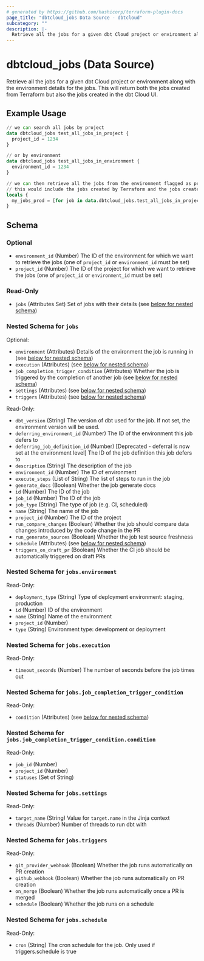 ```yaml
---
# generated by https://github.com/hashicorp/terraform-plugin-docs
page_title: "dbtcloud_jobs Data Source - dbtcloud"
subcategory: ""
description: |-
  Retrieve all the jobs for a given dbt Cloud project or environment along with the environment details for the jobs. This will return both the jobs created from Terraform but also the jobs created in the dbt Cloud UI.
---
```


# dbtcloud_jobs (Data Source)

Retrieve all the jobs for a given dbt Cloud project or environment along with the environment details for the jobs. This will return both the jobs created from Terraform but also the jobs created in the dbt Cloud UI.

## Example Usage

```terraform
// we can search all jobs by project
data dbtcloud_jobs test_all_jobs_in_project {
  project_id = 1234
}

// or by environment
data dbtcloud_jobs test_all_jobs_in_environment {
  environment_id = 1234
}

// we can then retrieve all the jobs from the environment flagged as production
// this would include the jobs created by Terraform and the jobs created from the dbt Cloud UI
locals {
  my_jobs_prod = [for job in data.dbtcloud_jobs.test_all_jobs_in_project.jobs : job if job.environment.deployment_type == "production"]
}
```

<!-- schema generated by tfplugindocs -->
## Schema

### Optional

- `environment_id` (Number) The ID of the environment for which we want to retrieve the jobs (one of `project_id` or `environment_id` must be set)
- `project_id` (Number) The ID of the project for which we want to retrieve the jobs (one of `project_id` or `environment_id` must be set)

### Read-Only

- `jobs` (Attributes Set) Set of jobs with their details (see [below for nested schema](#nestedatt--jobs))

<a id="nestedatt--jobs"></a>
### Nested Schema for `jobs`

Optional:

- `environment` (Attributes) Details of the environment the job is running in (see [below for nested schema](#nestedatt--jobs--environment))
- `execution` (Attributes) (see [below for nested schema](#nestedatt--jobs--execution))
- `job_completion_trigger_condition` (Attributes) Whether the job is triggered by the completion of another job (see [below for nested schema](#nestedatt--jobs--job_completion_trigger_condition))
- `settings` (Attributes) (see [below for nested schema](#nestedatt--jobs--settings))
- `triggers` (Attributes) (see [below for nested schema](#nestedatt--jobs--triggers))

Read-Only:

- `dbt_version` (String) The version of dbt used for the job. If not set, the environment version will be used.
- `deferring_environment_id` (Number) The ID of the environment this job defers to
- `deferring_job_definition_id` (Number) [Deprecated - deferral is now set at the environment level] The ID of the job definition this job defers to
- `description` (String) The description of the job
- `environment_id` (Number) The ID of environment
- `execute_steps` (List of String) The list of steps to run in the job
- `generate_docs` (Boolean) Whether the job generate docs
- `id` (Number) The ID of the job
- `job_id` (Number) The ID of the job
- `job_type` (String) The type of job (e.g. CI, scheduled)
- `name` (String) The name of the job
- `project_id` (Number) The ID of the project
- `run_compare_changes` (Boolean) Whether the job should compare data changes introduced by the code change in the PR
- `run_generate_sources` (Boolean) Whether the job test source freshness
- `schedule` (Attributes) (see [below for nested schema](#nestedatt--jobs--schedule))
- `triggers_on_draft_pr` (Boolean) Whether the CI job should be automatically triggered on draft PRs

<a id="nestedatt--jobs--environment"></a>
### Nested Schema for `jobs.environment`

Read-Only:

- `deployment_type` (String) Type of deployment environment: staging, production
- `id` (Number) ID of the environment
- `name` (String) Name of the environment
- `project_id` (Number)
- `type` (String) Environment type: development or deployment


<a id="nestedatt--jobs--execution"></a>
### Nested Schema for `jobs.execution`

Read-Only:

- `timeout_seconds` (Number) The number of seconds before the job times out


<a id="nestedatt--jobs--job_completion_trigger_condition"></a>
### Nested Schema for `jobs.job_completion_trigger_condition`

Read-Only:

- `condition` (Attributes) (see [below for nested schema](#nestedatt--jobs--job_completion_trigger_condition--condition))

<a id="nestedatt--jobs--job_completion_trigger_condition--condition"></a>
### Nested Schema for `jobs.job_completion_trigger_condition.condition`

Read-Only:

- `job_id` (Number)
- `project_id` (Number)
- `statuses` (Set of String)



<a id="nestedatt--jobs--settings"></a>
### Nested Schema for `jobs.settings`

Read-Only:

- `target_name` (String) Value for `target.name` in the Jinja context
- `threads` (Number) Number of threads to run dbt with


<a id="nestedatt--jobs--triggers"></a>
### Nested Schema for `jobs.triggers`

Read-Only:

- `git_provider_webhook` (Boolean) Whether the job runs automatically on PR creation
- `github_webhook` (Boolean) Whether the job runs automatically on PR creation
- `on_merge` (Boolean) Whether the job runs automatically once a PR is merged
- `schedule` (Boolean) Whether the job runs on a schedule


<a id="nestedatt--jobs--schedule"></a>
### Nested Schema for `jobs.schedule`

Read-Only:

- `cron` (String) The cron schedule for the job. Only used if triggers.schedule is true
